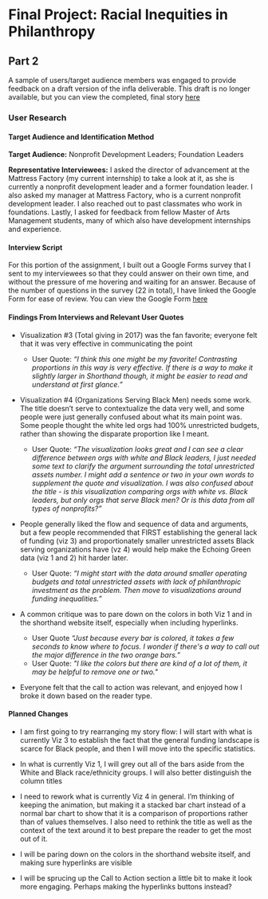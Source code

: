 # Final Project: Racial Inequities in Philanthropy

## Part 2
A sample of users/target audience members was engaged to provide feedback on a draft version of the infla deliverable. This draft is no longer available, but you can view the completed, final story [here](https://carnegiemellon.shorthandstories.com/racial-inequities-in-nonprofit-fundraising/index.html)

### User Research

#### Target Audience and Identification Method
**Target Audience:** Nonprofit Development Leaders; Foundation Leaders

**Representative Interviewees:** I asked the director of advancement at the Mattress Factory (my current internship) to take a look at it, as she is currently a nonprofit development leader and a former foundation leader. I also asked my manager at Mattress Factory, who is a current nonprofit development leader. I also reached out to past classmates who work in foundations. Lastly, I asked for feedback from fellow Master of Arts Management students, many of which also have development internships and experience.

#### Interview Script
For this portion of the assignment, I built out a Google Forms survey that I sent to my interviewees so that they could answer on their own time, and without the pressure of me hovering and waiting for an answer. Because of the number of questions in the survey (22 in total), I have linked the Google Form for ease of review. You can view the Google Form [here](https://docs.google.com/forms/d/e/1FAIpQLScsrPtgBv_y_HLlOOtkNREZOXHzYeJYDzobQcscNb9bzmgCtA/viewform?usp=sf_link)

#### Findings From Interviews and Relevant User Quotes
* Visualization #3 (Total giving in 2017) was the fan favorite; everyone felt that it was very effective in communicating the point
  * User Quote: *“I think this one might be my favorite! Contrasting proportions in this way is very effective. If there is a way to make it slightly larger in Shorthand though, it might be easier to read and understand at first glance.”*
  
* Visualization #4 (Organizations Serving Black Men) needs some work. The title doesn’t serve to contextualize the data very well, and some people were just generally confused about what its main point was. Some people thought the white led orgs had 100% unrestricted budgets, rather than showing the disparate proportion like I meant.
  * User Quote: *“The visualization looks great and I can see a clear difference between orgs with white and Black leaders, I just needed some text to clarify the argument surrounding the total unrestricted assets number. I might add a sentence or two in your own words to supplement the quote and visualization. I was also confused about the title - is this visualization comparing orgs with white vs. Black leaders, but only orgs that serve Black men? Or is this data from all types of nonprofits?”*

* People generally liked the flow and sequence of data and arguments, but a few people recommended that FIRST establishing the general lack of funding (viz 3) and proportionately smaller unrestricted assets Black serving organizations have (vz 4) would help make the Echoing Green data (viz 1 and 2) hit harder later.
  * User Quote: *“I might start with the data around smaller operating budgets and total unrestricted assets with lack of philanthropic investment as the problem. Then move to visualizations around funding inequalities.”*

* A common critique was to pare down on the colors in both Viz 1 and in the shorthand website itself, especially when including hyperlinks.
  * User Quote *“Just because every bar is colored, it takes a few seconds to know where to focus. I wonder if there's a way to call out the major difference in the two orange bars.”*
  * User Quote: *"I like the colors but there are kind of a lot of them, it may be helpful to remove one or two."*

* Everyone felt that the call to action was relevant, and enjoyed how I broke it down based on the reader type.

#### Planned Changes
* I am first going to try rearranging my story flow: I will start with what is currently Viz 3 to establish the fact that the general funding landscape is scarce for Black people, and then I will move into the specific statistics.
 
* In what is currently Viz 1, I will grey out all of the bars aside from the White and Black race/ethnicity groups. I will also better distinguish the column titles
 
* I need to rework what is currently Viz 4 in general. I’m thinking of keeping the animation, but making it a stacked bar chart instead of a normal bar chart to show that it is a comparison of proportions rather than of values themselves. I also need to rethink the title as well as the context of the text around it to best prepare the reader to get the most out of it.
 
* I will be paring down on the colors in the shorthand website itself, and making sure hyperlinks are visible
 
* I will be sprucing up the Call to Action section a little bit to make it look more engaging. Perhaps making the hyperlinks buttons instead?
